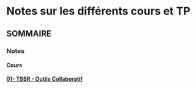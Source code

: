 # Notes sur les différents cours et TP

## SOMMAIRE

### Notes

#### Cours

[**01- TSSR - Outils Collaboratif**](./notes/Cours/01-%20TSSR%20-%20Outils%20Collaboratif.md)
